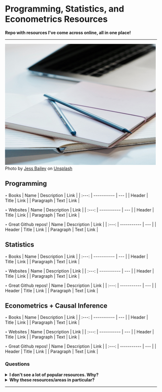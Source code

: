 # Programming, Statistics, and Econometrics Resources
**Repo with resources I've come across online, all in one place!**

--- 
<img src="Images/img.jpg" width="500" height="400" /> 
Photo by <a href="https://unsplash.com/@jessbaileydesigns?utm_content=creditCopyText&utm_medium=referral&utm_source=unsplash">Jess Bailey</a> on <a href="https://unsplash.com/photos/close-up-photography-of-two-pencils-on-closed-pink-covered-book-on-desk-near-macbook-air-in-a-well-lit-room-K47Tk9IEQPQ?utm_content=creditCopyText&utm_medium=referral&utm_source=unsplash">Unsplash</a>

## Programming 
‣ Books
| Name | Description | Link |
| :---: | ----------- | --- |
| Header | Title | Link |
| Paragraph | Text | Link | 

‣ Websites 
| Name | Description | Link |
| :---: | ----------- | --- |
| Header | Title | Link |
| Paragraph | Text | Link | 

‣ Great Github repos!
| Name | Description | Link |
| :---: | ----------- | --- |
| Header | Title | Link |
| Paragraph | Text | Link | 

## Statistics 

‣ Books
| Name | Description | Link |
| :---: | ----------- | --- |
| Header | Title | Link |
| Paragraph | Text | Link | 

‣ Websites 
| Name | Description | Link |
| :---: | ----------- | --- |
| Header | Title | Link |
| Paragraph | Text | Link | 

‣ Great Github repos!
| Name | Description | Link |
| :---: | ----------- | --- |
| Header | Title | Link |
| Paragraph | Text | Link | 

## Econometrics + Causal Inference

‣ Books
| Name | Description | Link |
| :---: | ----------- | --- |
| Header | Title | Link |
| Paragraph | Text | Link | 

‣ Websites 
| Name | Description | Link |
| :---: | ----------- | --- |
| Header | Title | Link |
| Paragraph | Text | Link | 

‣ Great Github repos!
| Name | Description | Link |
| :---: | ----------- | --- |
| Header | Title | Link |
| Paragraph | Text | Link | 

### Questions

<details close>
<summary><b>I don't see a lot of popular resources. Why?</b></summary>
<br>
- Still working on adding as many resources as I can when I have the time to (and find any new ones)
</details>

<details close>
<summary><b>Why these resources/areas in particular?</b></summary>
<br>
- The topics interest me and will help me keep track of my progress and learning as well. 
 <br>
- Having everything in one place makes it much easier to find resources when I need to without having to search all my saved/bookmarked resources (that's probably not organised well too!)
</details>

---  
